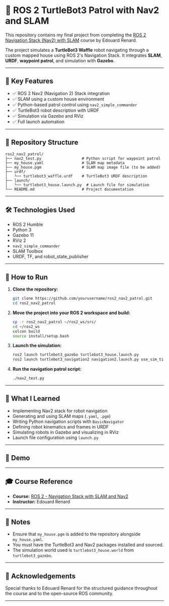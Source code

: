 # 🤖 ROS 2 TurtleBot3 Patrol with Nav2 and SLAM

This repository contains my final project from completing the [ROS 2 Navigation Stack (Nav2) with SLAM](https://www.roboticscourse.com/) course by Edouard Renard.

The project simulates a **TurtleBot3 Waffle** robot navigating through a custom mapped house using ROS 2's Navigation Stack. It integrates **SLAM**, **URDF**, **waypoint patrol**, and simulation with **Gazebo**.

---

## 🎯 Key Features

- ✅ ROS 2 Nav2 (Navigation 2) Stack integration
- ✅ SLAM using a custom house environment
- ✅ Python-based patrol control using `nav2_simple_commander`
- ✅ TurtleBot3 robot description with URDF
- ✅ Simulation via Gazebo and RViz
- ✅ Full launch automation

---

## 📁 Repository Structure

```
ros2_nav2_patrol/
├── nav2_test.py                  # Python script for waypoint patrol
├── my_house.yaml                 # SLAM map metadata
├── my_house.pgm                  # SLAM map image file (to be added)
├── urdf/
│   └── turtlebot3_waffle.urdf    # TurtleBot3 URDF description
├── launch/
│   └── turtlebot3_house.launch.py  # Launch file for simulation
└── README.md                     # Project documentation
```

---

## 🛠️ Technologies Used

- ROS 2 Humble
- Python 3
- Gazebo 11
- RViz 2
- `nav2_simple_commander`
- SLAM Toolbox
- URDF, TF, and robot_state_publisher

---

## 🚀 How to Run

1. **Clone the repository:**
   ```bash
   git clone https://github.com/yourusername/ros2_nav2_patrol.git
   cd ros2_nav2_patrol
   ```

2. **Move the project into your ROS 2 workspace and build:**
   ```bash
   cp -r ros2_nav2_patrol ~/ros2_ws/src/
   cd ~/ros2_ws
   colcon build
   source install/setup.bash
   ```

3. **Launch the simulation:**
   ```bash
   ros2 launch turtlebot3_gazebo turtlebot3_house.launch.py 
   ros2 launch turtlebot3_navigation2 navigation2.launch.py use_sim_time:=True map:=/my_house.yaml
   ```

4. **Run the navigation patrol script:**
   ```bash
   ./nav2_test.py
   ```

---

## 🧠 What I Learned

- Implementing Nav2 stack for robot navigation
- Generating and using SLAM maps (`.yaml`, `.pgm`)
- Writing Python navigation scripts with `BasicNavigator`
- Defining robot kinematics and frames in URDF
- Simulating robots in Gazebo and visualizing in RViz
- Launch file configuration using `launch.py`

---

## 📸 Demo



---

## 🎓 Course Reference

- **Course:** [ROS 2 - Navigation Stack with SLAM and Nav2](https://www.udemy.com/course/ros2-nav2-stack)
- **Instructor:** Edouard Renard
---

## 📌 Notes

- Ensure that `my_house.pgm` is added to the repository alongside `my_house.yaml`.
- You must have the TurtleBot3 and Nav2 packages installed and sourced.
- The simulation world used is `turtlebot3_house.world` from `turtlebot3_gazebo`.

---

## 🙌 Acknowledgements

Special thanks to Edouard Renard for the structured guidance throughout the course and to the open-source ROS community.

---
